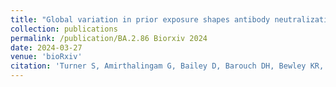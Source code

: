 ```yaml
---
title: "Global variation in prior exposure shapes antibody neutralization profiles of SARS-CoV-2 variants up to BA.2.86"
collection: publications
permalink: /publication/BA.2.86 Biorxiv 2024
date: 2024-03-27
venue: 'bioRxiv'
citation: 'Turner S, Amirthalingam G, Bailey D, Barouch DH, Bewley KR, Brown K, Cao Y, Chan Y, Charlton S, DOVE consortium, Coombes NS, Hallis B, Ho DD, Jian F, <b>Lasrado N</b>, Lassaunière R, Liu L, Montefiori DC, Moss P, Newman J, Parry H, Polacek C, Rasmussen M, Shao F, Shen X, Thakur N, Thomson EC, Wang J, Wang P, Wang Q, Willett BJ, Yisimayi A, Smith DJ. 2024. Global variation in prior exposure shapes antibody neutralization profiles of SARS-CoV-2 variants up to BA.2.86. bioRxiv. <a href="https://doi.org/10.1101/2024.03.27.586820">https://doi.org/10.1101/2024.03.27.586820</a>'
---
```

